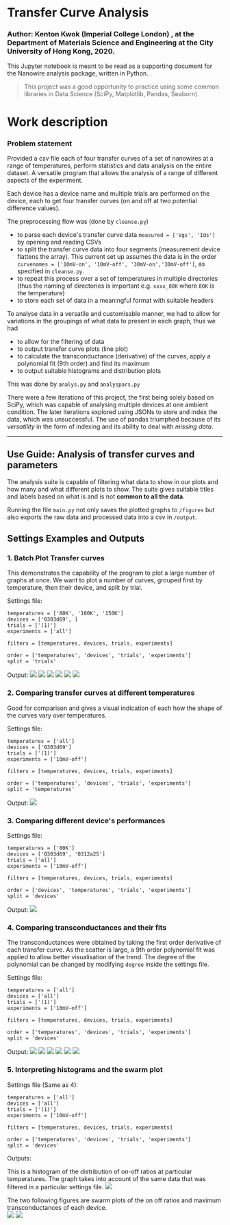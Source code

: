 # Transfer Curve Analysis

### Author: Kenton Kwok (Imperial College London) , at the Department of Materials Science and Engineering at the City University of Hong Kong, 2020.

This Jupyter notebook is meant to be read as a supporting document for the Nanowire analysis package, written in Python.

> This project was a good opportunity to practice using some common libraries in Data Science (SciPy, Matplotlib, Pandas, Seaborn).

# Work description

### Problem statement

Provided a csv file each of four transfer curves of a set of nanowires at a range of temperatures, perform statistics and data analysis on the entire dataset. A versatile program that allows the analysis of a range of different aspects of the experiment.

Each device has a device name and multiple trials are performed on the device, each to get four transfer curves (on and off at two potential difference values).

The preprocessing flow was (done by `cleanse.py`)

-   to parse each device's transfer curve data `measured = ['Vgs', 'Ids']` by opening and reading CSVs
-   to split the transfer curve data into four segments (measurement device flattens the array). This current set up assumes the data is in the order `curvenames = ['10mV-on', '10mV-off', '30mV-on','30mV-off']`, as specified in `cleanse.py`.
-   to repeat this process over a set of temperatures in multiple directories (thus the naming of directories is important e.g. `xxxx_80K` where `80K` is the temperature)
-   to store each set of data in a meaningful format with suitable headers

To analyse data in a versatile and customisable manner, we had to allow for variations in the groupings of what data to present in each graph, thus we had

-   to allow for the filtering of data
-   to output transfer curve plots (line plot)
-   to calculate the transconductance (derivative) of the curves, apply a polynomial fit (9th order) and find its maximum
-   to output suitable histograms and distribution plots

This was done by `analys.py` and `analyspars.py`

There were a few iterations of this project, the first being solely based on SciPy, which was capable of analysing multiple devices at one ambient condition. The later iterations explored using JSONs to store and index the data, which was unsuccessful. The use of pandas triumphed because of its _versatility_ in the form of indexing and its ability to deal with _missing data_.

* * *

## Use Guide: Analysis of transfer curves and parameters

The analysis suite is capable of filtering what data to show in our plots and how many and what different plots to show. The suite gives suitable titles and labels based on what is and is not **common to all the data**.

Running the file `main.py` not only saves the plotted graphs to `/figures` but also exports the raw data and processed data into a csv in `/output`.

## Settings Examples and Outputs

### 1. Batch Plot Transfer curves

This demonstrates the capability of the program to plot a large number of graphs at once. We want to plot a number of curves, grouped first by temperature, then their device, and split by trial.

Settings file:

    temperatures = ['80K', '100K', '150K']
    devices = ['0303d69', ]
    trials = ['(1)']
    experiments = ['all']

    filters = [temperatures, devices, trials, experiments]

    order = ['temperatures', 'devices', 'trials', 'experiments']
    split = 'trials'

Output:
  ![](./imgs/1_1.png)
  ![](./imgs/1_2.png)
  ![](./imgs/1_3.png)
  ![](./imgs/1_4.png)
  ![](./imgs/1_5.png)
  ![](./imgs/1_6.png)

### 2. Comparing transfer curves at different temperatures

Good for comparison and gives a visual indication of each how the shape of the curves vary over temperatures.

Settings file:

    temperatures = ['all']
    devices = ['0303d69']
    trials = ['(1)']
    experiments = ['10mV-off']

    filters = [temperatures, devices, trials, experiments]

    order = ['temperatures', 'devices', 'trials', 'experiments']
    split = 'temperatures'

Output:
  ![](./imgs/2_1.png)

### 3. Comparing different device's performances

Settings file:

    temperatures = ['80K']
    devices = ['0303d69', '0312a25']
    trials = ['all']
    experiments = ['10mV-off']

    filters = [temperatures, devices, trials, experiments]

    order = ['devices', 'temperatures', 'trials', 'experiments']
    split = 'devices'

Output:
  ![](./imgs/3_1.png)

### 4. Comparing transconductances and their fits
The transconductances were obtained by taking the first order derivative of each transfer curve. As the scatter is large, a 9th order polynomial fit was applied to allow better visualisation of the trend. The degree of the polynomial can be changed by modifying `degree` inside the settings file.

Settings file:

    temperatures = ['all']
    devices = ['all']
    trials = ['(1)']
    experiments = ['10mV-off']

    filters = [temperatures, devices, trials, experiments]

    order = ['temperatures', 'devices', 'trials', 'experiments']
    split = 'devices'

Output:
  ![](./imgs/4_1.png)
  ![](./imgs/4_2.png)
  ![](./imgs/4_3.png)
  ![](./imgs/4_4.png)
  ![](./imgs/4_5.png)
  ![](./imgs/4_6.png)

### 5. Interpreting histograms and the swarm plot


Settings file (Same as 4):

    temperatures = ['all']
    devices = ['all']
    trials = ['(1)']
    experiments = ['10mV-off']

    filters = [temperatures, devices, trials, experiments]

    order = ['temperatures', 'devices', 'trials', 'experiments']
    split = 'devices'

Outputs:

This is a histogram of the distribution of on-off ratios at particular temperatures. The graph takes into account of the same data that was filtered in a particular settings file.
  ![](./imgs/5_1.png)

The two following figures are swarm plots of the on off ratios and maximum transconductances of each device.   
  ![](./imgs/5_2.png)
  ![](./imgs/5_3.png)
